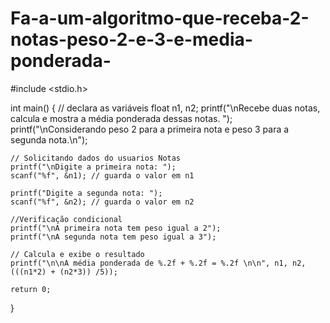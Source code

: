 # Fa-a-um-algoritmo-que-receba-2-notas-peso-2-e-3-e-media-ponderada-
#include <stdio.h>


   int main()
{
    // declara as variáveis 
	float n1, n2; 
	printf("\nRecebe duas notas, calcula e mostra a média ponderada dessas notas. ");
    printf("\nConsiderando peso 2 para a primeira nota e peso 3 para a segunda nota.\n");
    
    // Solicitando dados do usuarios Notas
    printf("\nDigite a primeira nota: ");
	scanf("%f", &n1); // guarda o valor em n1
		
	printf("Digite a segunda nota: ");
	scanf("%f", &n2); // guarda o valor em n2
	
	//Verificação condicional 
	printf("\nA primeira nota tem peso igual a 2");
	printf("\nA segunda nota tem peso igual a 3");
	
	// Calcula e exibe o resultado
	printf("\n\nA média ponderada de %.2f + %.2f = %.2f \n\n", n1, n2, (((n1*2) + (n2*3)) /5));

	return 0;
}


